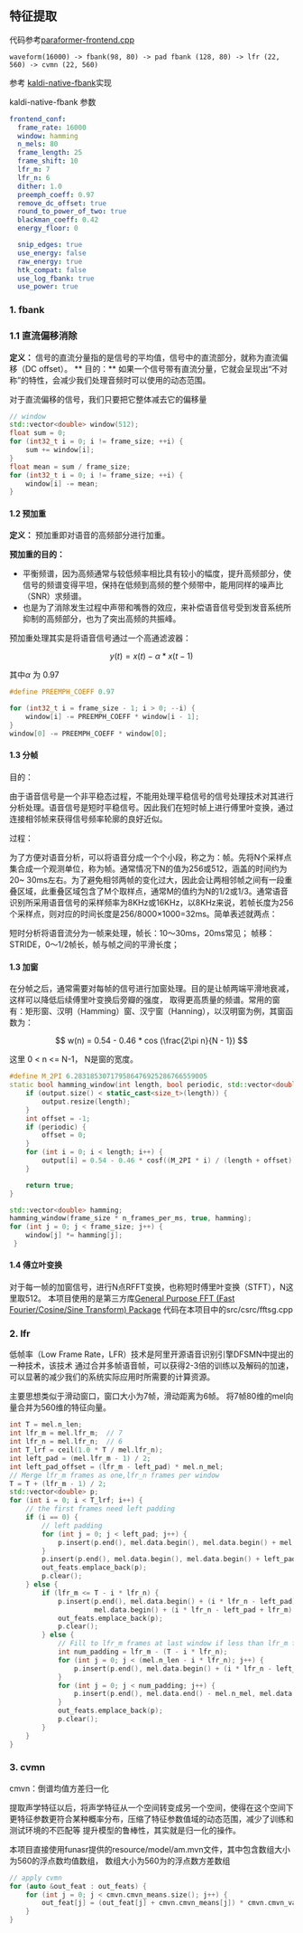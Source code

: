 ## 特征提取

代码参考[paraformer-frontend.cpp](https://github.com/lovemefan/paraformer.cpp/blob/main/src/csrc/paraformer-frontend.cpp)

```
waveform(16000) -> fbank(98, 80) -> pad fbank (128, 80) -> lfr (22, 560) -> cvmn (22, 560) 
```

参考 [kaldi-native-fbank](https://github.com/csukuangfj/kaldi-native-fbank)实现

kaldi-native-fbank 参数

```yaml
frontend_conf:
  frame_rate: 16000
  window: hamming
  n_mels: 80
  frame_length: 25
  frame_shift: 10
  lfr_m: 7
  lfr_n: 6
  dither: 1.0
  preemph_coeff: 0.97
  remove_dc_offset: true
  round_to_power_of_two: true
  blackman_coeff: 0.42
  energy_floor: 0

  snip_edges: true
  use_energy: false
  raw_energy: true
  htk_compat: false
  use_log_fbank: true
  use_power: true

```

### 1. fbank

### 1.1 直流偏移消除

**定义：** 信号的直流分量指的是信号的平均值，信号中的直流部分，就称为直流偏移（DC offset）。
** 目的：** 如果一个信号带有直流分量，它就会呈现出“不对称”的特性，会减少我们处理音频时可以使用的动态范围。

对于直流偏移的信号，我们只要把它整体减去它的偏移量

```c++
// window 
std::vector<double> window(512);
float sum = 0;
for (int32_t i = 0; i != frame_size; ++i) {
    sum += window[i];
}
float mean = sum / frame_size;
for (int32_t i = 0; i != frame_size; ++i) {
    window[i] -= mean;
}
```

#### 1.2 预加重

**定义：** 预加重即对语音的高频部分进行加重。

**预加重的目的：**

* 平衡频谱，因为高频通常与较低频率相比具有较小的幅度，提升高频部分，使信号的频谱变得平坦，保持在低频到高频的整个频带中，能用同样的噪声比（SNR）求频谱。
* 也是为了消除发生过程中声带和嘴唇的效应，来补偿语音信号受到发音系统所抑制的高频部分，也为了突出高频的共振峰。

预加重处理其实是将语音信号通过一个高通滤波器：

$$
y(t) = x(t) - \alpha * x(t-1)
$$

其中$\alpha$ 为 0.97

```c++
#define PREEMPH_COEFF 0.97

for (int32_t i = frame_size - 1; i > 0; --i) {
    window[i] -= PREEMPH_COEFF * window[i - 1];
}
window[0] -= PREEMPH_COEFF * window[0];
```

#### 1.3 分帧

目的：

由于语音信号是一个非平稳态过程，不能用处理平稳信号的信号处理技术对其进行分析处理。语音信号是短时平稳信号。因此我们在短时帧上进行傅里叶变换，通过连接相邻帧来获得信号频率轮廓的良好近似。

过程：

为了方便对语音分析，可以将语音分成一个个小段，称之为：帧。先将N个采样点集合成一个观测单位，称为帧。通常情况下N的值为256或512，涵盖的时间约为20~
30ms左右。为了避免相邻两帧的变化过大，因此会让两相邻帧之间有一段重叠区域，此重叠区域包含了M个取样点，通常M的值约为N的1/2或1/3。通常语音识别所采用语音信号的采样频率为8KHz或16KHz，以8KHz来说，若帧长度为256个采样点，则对应的时间长度是256/8000×1000=32ms。简单表述就两点：

短时分析将语音流分为一帧来处理，帧长：10～30ms，20ms常见；
帧移：STRIDE，0～1/2帧长，帧与帧之间的平滑长度；

#### 1.3 加窗

在分帧之后，通常需要对每帧的信号进行加窗处理。目的是让帧两端平滑地衰减，这样可以降低后续傅里叶变换后旁瓣的强度，
取得更高质量的频谱。常用的窗有：矩形窗、汉明（Hamming）窗、汉宁窗（Hanning），以汉明窗为例，其窗函数为：

$$
w(n) = 0.54 - 0.46 * cos (\frac{2\pi n}{N - 1})
$$

这里 0 < n <= N-1， N是窗的宽度。

```c++
#define M_2PI 6.283185307179586476925286766559005
static bool hamming_window(int length, bool periodic, std::vector<double> &output) {
    if (output.size() < static_cast<size_t>(length)) {
        output.resize(length);
    }
    int offset = -1;
    if (periodic) {
        offset = 0;
    }
    for (int i = 0; i < length; i++) {
        output[i] = 0.54 - 0.46 * cosf((M_2PI * i) / (length + offset));
    }

    return true;
}

std::vector<double> hamming;
hamming_window(frame_size * n_frames_per_ms, true, hamming);
for (int j = 0; j < frame_size; j++) {
    window[j] *= hamming[j];
 }
```

#### 1.4 傅立叶变换

对于每一帧的加窗信号，进行N点RFFT变换，也称短时傅里叶变换（STFT），N这里取512。
本项目使用的是第三方库[General Purpose FFT (Fast Fourier/Cosine/Sine Transform) Package](https://www.kurims.kyoto-u.ac.jp/~ooura/fft.html)
代码在本项目中的src/csrc/fftsg.cpp

### 2. lfr

低帧率（Low Frame Rate，LFR）技术是阿里开源语音识别引擎DFSMN中提出的一种技术，该技术
通过合并多帧语音帧，可以获得2-3倍的训练以及解码的加速，可以显著的减少我们的系统实际应用时所需要的计算资源。

主要思想类似于滑动窗口，窗口大小为7帧，滑动距离为6帧。
将7帧80维的mel向量合并为560维的特征向量。

```c++
int T = mel.n_len;
int lfr_m = mel.lfr_m;  // 7
int lfr_n = mel.lfr_n;  // 6
int T_lrf = ceil(1.0 * T / mel.lfr_n);
int left_pad = (mel.lfr_m - 1) / 2;
int left_pad_offset = (lfr_m - left_pad) * mel.n_mel;
// Merge lfr_m frames as one,lfr_n frames per window
T = T + (lfr_m - 1) / 2;
std::vector<double> p;
for (int i = 0; i < T_lrf; i++) {
    // the first frames need left padding
    if (i == 0) {
        // left padding
        for (int j = 0; j < left_pad; j++) {
            p.insert(p.end(), mel.data.begin(), mel.data.begin() + mel.n_mel);
        }
        p.insert(p.end(), mel.data.begin(), mel.data.begin() + left_pad_offset);
        out_feats.emplace_back(p);
        p.clear();
    } else {
        if (lfr_m <= T - i * lfr_n) {
            p.insert(p.end(), mel.data.begin() + (i * lfr_n - left_pad) * mel.n_mel,
                     mel.data.begin() + (i * lfr_n - left_pad + lfr_m) * mel.n_mel);
            out_feats.emplace_back(p);
            p.clear();
        } else {
            // Fill to lfr_m frames at last window if less than lfr_m frames  (copy last frame)
            int num_padding = lfr_m - (T - i * lfr_n);
            for (int j = 0; j < (mel.n_len - i * lfr_n); j++) {
                p.insert(p.end(), mel.data.begin() + (i * lfr_n - left_pad) * mel.n_mel, mel.data.end());
            }
            for (int j = 0; j < num_padding; j++) {
                p.insert(p.end(), mel.data.end() - mel.n_mel, mel.data.end());
            }
            out_feats.emplace_back(p);
            p.clear();
        }
    }
}
```

### 3. cvmn

cmvn：倒谱均值方差归一化

提取声学特征以后，将声学特征从一个空间转变成另一个空间，使得在这个空间下更特征参数更符合某种概率分布，压缩了特征参数值域的动态范围，减少了训练和测试环境的不匹配等
提升模型的鲁棒性，其实就是归一化的操作。

本项目直接使用funasr提供的resource/model/am.mvn文件，其中包含数组大小为560的浮点数均值数组，
数组大小为560为的浮点数方差数组

```c++
// apply cvmn
for (auto &out_feat : out_feats) {
    for (int j = 0; j < cmvn.cmvn_means.size(); j++) {
        out_feat[j] = (out_feat[j] + cmvn.cmvn_means[j]) * cmvn.cmvn_vars[j];
    }
}
```
